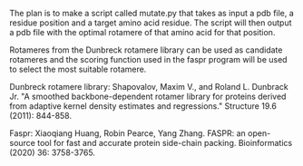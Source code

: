 The plan is to make a script called mutate.py that takes as input a pdb file, a residue position and a target amino acid residue. The script will then output a pdb file with the optimal rotamere of that amino acid for that position.

Rotameres from the Dunbreck rotamere library can be used as candidate rotameres and the scoring function used in the faspr program will be used to select the most suitable rotamere.

Dunbreck rotamere library:
Shapovalov, Maxim V., and Roland L. Dunbrack Jr. "A smoothed backbone-dependent rotamer library for proteins derived from adaptive kernel density estimates and regressions." Structure 19.6 (2011): 844-858.

Faspr:
Xiaoqiang Huang, Robin Pearce, Yang Zhang. FASPR: an open-source tool for fast and accurate protein side-chain packing. Bioinformatics (2020) 36: 3758-3765. 
